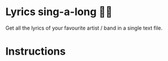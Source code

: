 # Lyrics sing-a-long :microphone::musical_note:

Get all the lyrics of your favourite artist / band in a single text file.

# Instructions